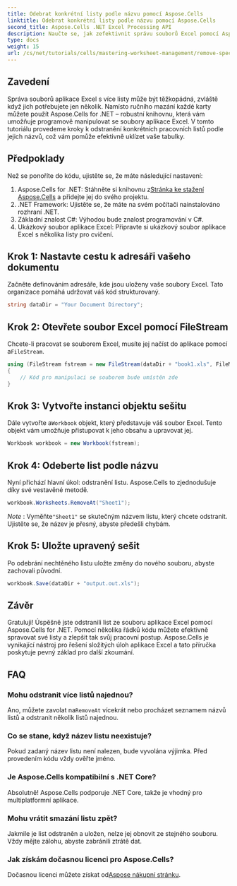 ```yaml
---
title: Odebrat konkrétní listy podle názvu pomocí Aspose.Cells
linktitle: Odebrat konkrétní listy podle názvu pomocí Aspose.Cells
second_title: Aspose.Cells .NET Excel Processing API
description: Naučte se, jak zefektivnit správu souborů Excel pomocí Aspose.Cells pro .NET. Tato příručka vás provede kroky k programovému odstranění konkrétních listů podle názvu, což vám ušetří čas a vaše tabulky budou uspořádané.
type: docs
weight: 15
url: /cs/net/tutorials/cells/mastering-worksheet-management/remove-specific-worksheets-by-name/
---
```

## Zavedení

Správa souborů aplikace Excel s více listy může být těžkopádná, zvláště když jich potřebujete jen několik. Namísto ručního mazání každé karty můžete použít Aspose.Cells for .NET – robustní knihovnu, která vám umožňuje programově manipulovat se soubory aplikace Excel. V tomto tutoriálu provedeme kroky k odstranění konkrétních pracovních listů podle jejich názvů, což vám pomůže efektivně uklízet vaše tabulky.

## Předpoklady

Než se ponoříte do kódu, ujistěte se, že máte následující nastavení:

1.  Aspose.Cells for .NET: Stáhněte si knihovnu z[Stránka ke stažení Aspose.Cells](https://releases.aspose.com/cells/net/) a přidejte jej do svého projektu.
2. .NET Framework: Ujistěte se, že máte na svém počítači nainstalováno rozhraní .NET.
3. Základní znalost C#: Výhodou bude znalost programování v C#.
4. Ukázkový soubor aplikace Excel: Připravte si ukázkový soubor aplikace Excel s několika listy pro cvičení.

## Krok 1: Nastavte cestu k adresáři vašeho dokumentu

Začněte definováním adresáře, kde jsou uloženy vaše soubory Excel. Tato organizace pomáhá udržovat váš kód strukturovaný.

```csharp
string dataDir = "Your Document Directory";
```

## Krok 2: Otevřete soubor Excel pomocí FileStream

 Chcete-li pracovat se souborem Excel, musíte jej načíst do aplikace pomocí a`FileStream`.

```csharp
using (FileStream fstream = new FileStream(dataDir + "book1.xls", FileMode.Open))
{
    // Kód pro manipulaci se souborem bude umístěn zde
}
```

## Krok 3: Vytvořte instanci objektu sešitu

 Dále vytvořte a`Workbook` objekt, který představuje váš soubor Excel. Tento objekt vám umožňuje přistupovat k jeho obsahu a upravovat jej.

```csharp
Workbook workbook = new Workbook(fstream);
```

## Krok 4: Odeberte list podle názvu

Nyní přichází hlavní úkol: odstranění listu. Aspose.Cells to zjednodušuje díky své vestavěné metodě.

```csharp
workbook.Worksheets.RemoveAt("Sheet1");
```

*Note* : Vyměňte`"Sheet1"` se skutečným názvem listu, který chcete odstranit. Ujistěte se, že název je přesný, abyste předešli chybám.

## Krok 5: Uložte upravený sešit

Po odebrání nechtěného listu uložte změny do nového souboru, abyste zachovali původní.

```csharp
workbook.Save(dataDir + "output.out.xls");
```

## Závěr

Gratuluji! Úspěšně jste odstranili list ze souboru aplikace Excel pomocí Aspose.Cells for .NET. Pomocí několika řádků kódu můžete efektivně spravovat své listy a zlepšit tak svůj pracovní postup. Aspose.Cells je vynikající nástroj pro řešení složitých úloh aplikace Excel a tato příručka poskytuje pevný základ pro další zkoumání.

## FAQ

### Mohu odstranit více listů najednou?

 Ano, můžete zavolat na`RemoveAt` vícekrát nebo procházet seznamem názvů listů a odstranit několik listů najednou.

### Co se stane, když název listu neexistuje?

Pokud zadaný název listu není nalezen, bude vyvolána výjimka. Před provedením kódu vždy ověřte jméno.

### Je Aspose.Cells kompatibilní s .NET Core?

Absolutně! Aspose.Cells podporuje .NET Core, takže je vhodný pro multiplatformní aplikace.

### Mohu vrátit smazání listu zpět?

Jakmile je list odstraněn a uložen, nelze jej obnovit ze stejného souboru. Vždy mějte zálohu, abyste zabránili ztrátě dat.

### Jak získám dočasnou licenci pro Aspose.Cells?

Dočasnou licenci můžete získat od[Aspose nákupní stránku](https://purchase.aspose.com/temporary-license/).